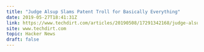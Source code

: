 ```yaml
---
title: "Judge Alsup Slams Patent Troll for Basically Everything"
date: 2019-05-27T18:41:31Z
link: https://www.techdirt.com/articles/20190508/17291342168/judge-alsup-slams-patent-troll-basically-everything.shtml?utm_medium=RSS&utm_source=hune
site: www.techdirt.com
topic: Hacker News
draft: false
---
```


